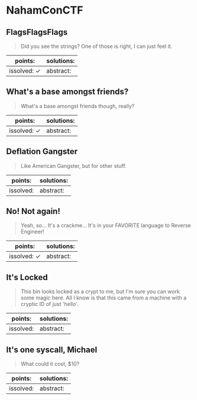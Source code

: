 ﻿# NahamConCTF

## FlagsFlagsFlags

> Did you see the strings? One of those is right, I can just feel it.

| points:  | solutions:  |
|-------|-------|
| issolved: ✓ | abstract:  |

## What's a base amongst friends?

> What's a base amongst friends though, really?

| points:  | solutions:  |
|-------|-------|
| issolved: ✓ | abstract:  |

## Deflation Gangster

> Like American Gangster, but for other stuff.

| points:  | solutions:  |
|-------|-------|
| issolved:  | abstract:  |

## No! Not again!

> Yeah, so... It's a crackme... It's in your FAVORITE language to Reverse Engineer!

| points:  | solutions:  |
|-------|-------|
| issolved: ✓ | abstract:  |

## It's Locked

> This bin looks locked as a crypt to me, but I'm sure you can work some magic here.
All I know is that this came from a machine with a cryptic ID of just 'hello'.

| points:  | solutions:  |
|-------|-------|
| issolved:  | abstract:  |

## It's one syscall, Michael

> What could it cost, $10?

| points:  | solutions:  |
|-------|-------|
| issolved:  | abstract:  |



